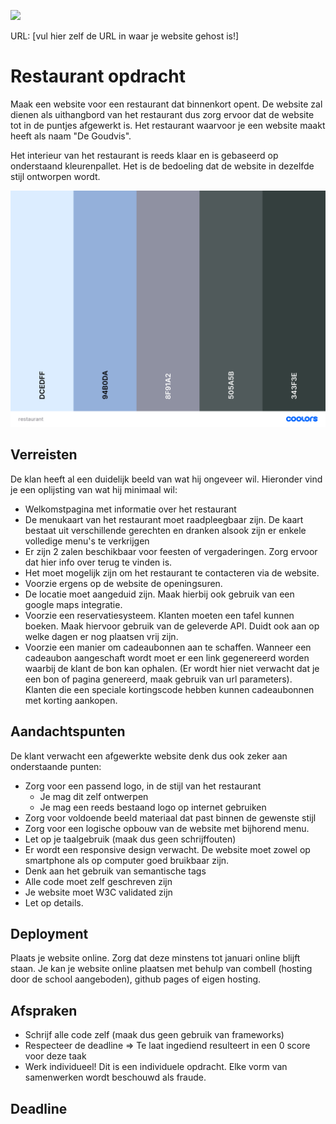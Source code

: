 <p><a href="../../actions"><img src="../../workflows/W3Validator/badge.svg"></a></p>

URL: [vul hier zelf de URL in waar je website gehost is!] 

# Restaurant opdracht
Maak een website voor een restaurant dat binnenkort opent. De website zal dienen als uithangbord van het restaurant dus zorg ervoor dat de website tot in de puntjes afgewerkt is. Het restaurant waarvoor je een website maakt heeft als naam "De Goudvis". 

Het interieur van het restaurant is reeds klaar en is gebaseerd op onderstaand kleurenpallet. Het is de bedoeling dat de website in dezelfde stijl ontworpen wordt.

![](/restaurant.png)

## Verreisten
De klan heeft al een duidelijk beeld van wat hij ongeveer wil. Hieronder vind je een oplijsting van wat hij minimaal wil:
* Welkomstpagina met informatie over het restaurant
* De menukaart van het restaurant moet raadpleegbaar zijn. De kaart bestaat uit verschillende gerechten en dranken alsook zijn er enkele volledige menu's te verkrijgen
* Er zijn 2 zalen beschikbaar voor feesten of vergaderingen. Zorg ervoor dat hier info over terug te vinden is.
* Het moet mogelijk zijn om het restaurant te contacteren via de website.
* Voorzie ergens op de website de openingsuren.
* De locatie moet aangeduid zijn. Maak hierbij ook gebruik van een google maps integratie.
* Voorzie een reservatiesysteem. Klanten moeten een tafel kunnen boeken. Maak hiervoor gebruik van de geleverde API. Duidt ook aan op welke dagen er nog plaatsen vrij zijn. 
* Voorzie een manier om cadeaubonnen aan te schaffen. Wanneer een cadeaubon aangeschaft wordt moet er een link gegenereerd worden waarbij de klant de bon kan ophalen. (Er wordt hier niet verwacht dat je een bon of pagina genereerd, maak gebruik van url parameters). Klanten die een speciale kortingscode hebben kunnen cadeaubonnen met korting aankopen.


## Aandachtspunten
De klant verwacht een afgewerkte website denk dus ook zeker aan onderstaande punten:
* Zorg voor een passend logo, in de stijl van het restaurant
  * Je mag dit zelf ontwerpen
  * Je mag een reeds bestaand logo op internet gebruiken
* Zorg voor voldoende beeld materiaal dat past binnen de gewenste stijl
* Zorg voor een logische opbouw van de website met bijhorend menu.
* Let op je taalgebruik (maak dus geen schrijffouten)
* Er wordt een responsive design verwacht. De website moet zowel op smartphone als op computer goed bruikbaar zijn.
* Denk aan het gebruik van semantische tags
* Alle code moet zelf geschreven zijn
* Je website moet W3C validated zijn
* Let op details.

## Deployment
Plaats je website online. Zorg dat deze minstens tot januari online blijft staan. Je kan je website online plaatsen met behulp van combell (hosting door de school aangeboden), github pages of eigen hosting.

## Afspraken
* Schrijf alle code zelf (maak dus geen gebruik van frameworks)
* Respecteer de deadline => Te laat ingediend resulteert in een 0 score voor deze taak
* Werk individueel! Dit is een individuele opdracht. Elke vorm van samenwerken wordt beschouwd als fraude.

## Deadline



